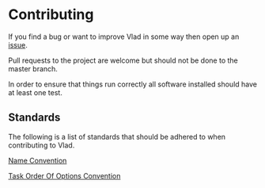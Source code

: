 # Contributing

If you find a bug or want to improve Vlad in some way then open up an [issue](https://github.com/hashbangcode/vlad/issues).

Pull requests to the project are welcome but should not be done to the master branch.

In order to ensure that things run correctly all software installed should have at least one test.

## Standards

The following is a list of standards that should be adhered to when contributing to Vlad.

[Name Convention](Ansible%20Name%20Convention)

[Task Order Of Options Convention](Task%20Order%20Of%20Options%20Convention)
